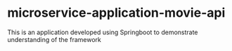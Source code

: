 # microservice-application-movie-api
 This is an application developed using Springboot to demonstrate understanding of the framework

